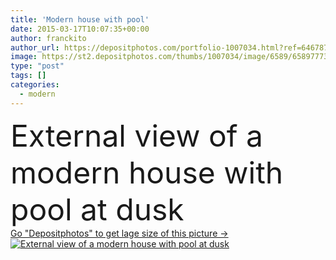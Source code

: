```yaml
---
title: 'Modern house with pool'
date: 2015-03-17T10:07:35+00:00
author: franckito
author_url: https://depositphotos.com/portfolio-1007034.html?ref=64678756
image: https://st2.depositphotos.com/thumbs/1007034/image/6589/65897773/api_thumb_450.jpg?forcejpeg=true
type: "post"
tags: []
categories: 
  - modern
---
```

<div aling="center">
            <font size="60"> External view of a modern house with pool at dusk</font>   
</div>
<div>
    <a href='https://st2.depositphotos.com/thumbs/1007034/image/6589/65897773/api_thumb_450.jpg?forcejpeg=true?ref=64678756' target=_blank > Go "Depositphotos" to get lage size of this picture ->
        <img href='https://st2.depositphotos.com/thumbs/1007034/image/6589/65897773/api_thumb_450.jpg?forcejpeg=true?ref=64678756' src='https://st2.depositphotos.com/1007034/6589/i/950/depositphotos_65897773-stock-photo-modern-house-with-pool.jpg?forcejpeg=true' alt='External view of a modern house with pool at dusk' >
    </a>
</div>
